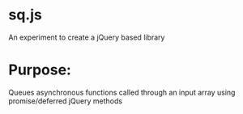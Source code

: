 sq.js
=====
An experiment to create a jQuery based library

Purpose:
=====
Queues asynchronous functions called through an input array using promise/deferred jQuery methods
